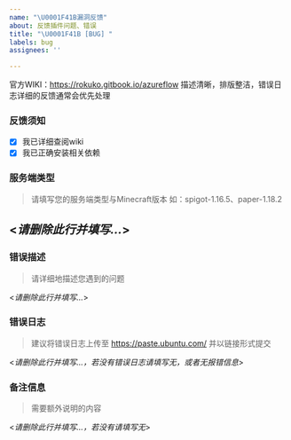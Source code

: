 ```yaml
---
name: "\U0001F41B漏洞反馈"
about: 反馈插件问题、错误
title: "\U0001F41B [BUG] "
labels: bug
assignees: ''

---
```


官方WIKI：https://rokuko.gitbook.io/azureflow
描述清晰，排版整洁，错误日志详细的反馈通常会优先处理

### 反馈须知
- [X] 我已详细查阅wiki
- [X] 我已正确安装相关依赖

### 服务端类型
> 请填写您的服务端类型与Minecraft版本
> 如：spigot-1.16.5、paper-1.18.2

<_请删除此行并填写..._>
--------------------------------------

### 错误描述
> 请详细地描述您遇到的问题

<_请删除此行并填写..._>


### 错误日志
> 建议将错误日志上传至 https://paste.ubuntu.com/
> 并以链接形式提交

<_请删除此行并填写...，若没有错误日志请填写无，或者无报错信息_>

### 备注信息
> 需要额外说明的内容

<_请删除此行并填写...，若没有请填写无_>
